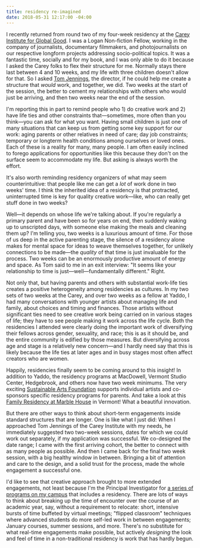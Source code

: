 ```yaml
---
title: residency re-imagined
date: 2018-05-31 12:17:00 -04:00
---
```


I recently returned from round two of my four-week residency at the [Carey Institute for Global Good](https://careyinstitute.org/programs/nonfiction/). I was a Logan Non-fiction Fellow, working in the company of journalists, documentary filmmakers, and photojournalists on our respective longform projects addressing socio-political topics. It was a fantastic time, socially and for my book, and I was only able to do it because I asked the Carey folks to flex their structure for me. Normally stays there last between 4 and 10 weeks, and my life with three children doesn't allow for that. So I asked [Tom Jennings](https://www.pbs.org/wgbh/frontline/person/tom-jennings/), the director, if he could help me create a structure that *would* work, and together, we did. Two weeks at the start of the session, the better to cement my relationships with others who would just be arriving, and then two weeks near the end of the session. 

I'm reporting this in part to remind people who 1) do creative work and 2) have life ties and other constraints that—sometimes, more often than you think—you can ask for what you want. Having small children is just one of many situations that can keep us from getting some key support for our work: aging parents or other relatives in need of care; day job constraints; temporary or longterm health conditions among ourselves or loved ones. Each of these is a reality for many, many people. I am often easily inclined to forego applications for opportunities like this because they don't on the surface seem to accommodate my life. But asking is always worth the effort.  

It's also worth reminding residency organizers of what may seem counterintuitive: that people like me can get a *lot* of work done in two weeks' time. I think the inherited idea of a residency is that protracted, uninterrupted time is key for quality creative work—like, who can really get stuff done in two weeks?

Well—it depends on whose life we're talking about. If you're regularly a primary parent and have been so for years on end, then suddenly waking up to unscripted days, with someone else making the meals and cleaning them up? I'm telling you, two weeks is a luxurious amount of time. For those of us deep in the active parenting stage, the silence of a residency alone makes for mental space for ideas to weave themselves together, for unlikely connections to be made—the *quality* of that time is just invaluable for the process. Two weeks can be an enormously productive amount of energy and space. As Tom said to me in an exit interview: "It seems like your relationship to time is just—well—fundamentally different." Right.

Not only that, but having parents and others with substantial work-life ties creates a positive heterogeneity among residencies as cultures. In my two sets of two weeks at the Carey, and over two weeks as a fellow at Yaddo, I had many conversations with younger artists about managing life and family, about choices and timing and finances. Those artists without significant ties need to see creative work being carried on in various stages of life; they have to see people making it work across the life cycle. Both the residencies I attended were clearly doing the important work of diversifying their fellows across gender, sexuality, and race; this is as it should be, and the entire community is edified by those measures. But diversifying across age and stage is a relatively new concern—and I hardly need say that this is likely because the life ties at later ages and in busy stages most often affect creators who are women.

Happily, residencies finally seem to be coming around to this insight! In addition to Yaddo, the residency programs at MacDowell, Vermont Studio Center, Hedgebrook, and others now have two week minimums. The very exciting [Sustainable Arts Foundation](http://www.sustainableartsfoundation.org/) supports individual artists and co-sponsors specific residency programs for parents. And take a look at this [Family Residency at Marble House](http://www.marblehouseproject.org/family-friendly-residency-1/) in Vermont! What a beautiful innovation.

But there are other ways to think about short-term engagements inside standard structures that are longer. One is like what I just did: When I approached Tom Jennings of the Carey Institute with my needs, he immediately suggested two two-week sessions, dates for which we could work out separately, if my application was successful. We co-designed the date range; I came with the first arriving cohort, the better to connect with as many people as possible. And then I came back for the final two week session, with a big healthy window in between. Bringing a bit of attention and care to the design, and a solid trust for the process, made the whole engagement a successful one.

I'd like to see that creative approach brought to more extended engagements, not least because I'm the Principal Investigator for [a series of programs on my campus](http://www.olin.edu/collaborate/sketch-model/) that includes a residency. There are lots of ways to think about breaking up the time of encounter over the course of an academic year, say, without a requirement to relocate: short, intensive bursts of time buffeted by virtual meetings; "flipped classroom" techniques where advanced students do more self-led work in between engagements; January courses, summer sessions, and more. There's no substitute for what real-time engagements make possible, but actively *designing* the look and feel of time in a non-traditional residency is work that has hardly begun.